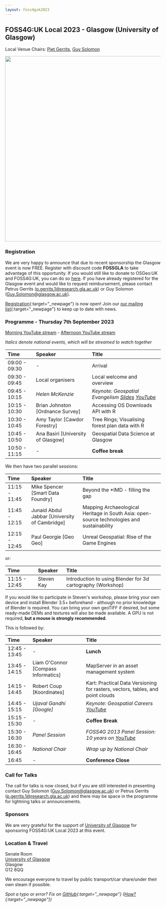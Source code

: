 ```yaml
---
layout: foss4guk2023
---
```


## FOSS4G:UK Local 2023 - Glasgow (University of Glasgow)

Local Venue Chairs: [Piet Gerrits](https://pgerrits.com/), [Guy Solomon](https://guy-sol.github.io/) 

<img src="images/uni-of-glasgow.jpg" width="600" align="middle">

### Registration

We are very happy to announce that due to recent sponsorship the Glasgow event is now FREE. Register with discount code **FOSSGLA** to take advantage of this opportunity. If you would still like to donate to OSGeo:UK and FOSS4G:UK, you can do so [here](https://uk.osgeo.org/donations.html). If you have already registered for the Glasgow event and would like to request reimbursement, please contact Petrus Gerrits (<p.gerrits.1@research.gla.ac.uk>) or 
Guy Solomon (<Guy.Solomon@glasgow.ac.uk>).

[Registration](https://www.eventbrite.co.uk/e/foss4g-uk-local-2023-tickets-663598610307){:target="_newpage"} is now open! Join our [our mailing list](https://lists.osgeo.org/mailman/listinfo/uk){:target="_newpage"} to keep up to date with news. 

### Programme - Thursday 7th September 2023

[Morning YouTube stream](https://youtube.com/live/QT4QL6an1gI?feature=share) - [Afternoon YouTube stream](https://youtube.com/live/5ZswzqralGo?feature=share)

_Italics denote national events, which will be streamed to watch together_

Time | Speaker| Title
:-----|:-----|:-----
09:00 - 09:30|-|Arrival
09:30 - 09:45|Local organisers|Local welcome and overview
09:45 - 10:15|_Helen McKenzie_|_Keynote: Geospatial Evangelism_ *[Slides](https://docs.google.com/presentation/d/1gM5Yg-Z4i_zLo9ae1bPUJtxPd6TLC9r74N6x7K19nd4/edit?usp=sharing) [YouTube](https://youtube.com/live/HWmgegypNBQ?feature=share)*
10:15 - 10:30|Brian Johnston [Ordnance Survey]|Accessing OS Downloads API with R
10:30 - 10:45|Amy Taylor [Cawdor Forestry]|Tree Rings; Visualising forest plan data with R
10:45 - 10:50|Ana Basiri [University of Glasgow]|Geospatial Data Science at Glasgow
10:50 - 11:15|-|**Coffee break**


We then have two parallel sessions:

Time | Speaker| Title
:-----|:-----|:-----
11:15 - 11:45|Mike Spencer [Smart Data Foundry]|Beyond the *IMD - filling the gap
11:45 - 12:15|Junaid Abdul Jabbar [University of Cambridge]|Mapping Archaeological Heritage in South Asia: open-source technologies and sustainability
12:15 - 12:45|Paul Georgie [Geo Geo]|Unreal Geospatial: Rise of the Game Engines

or:

Time | Speaker| Title
:-----|:-----|:-----
11:15 - 12:45|Steven Kay|Introduction to using Blender for 3d cartography (Workshop)

If you would like to participate in Steven's workshop, please bring your own device and install Blender 3.5+ beforehand - although no prior knowledge of Blender is required. You can bring your own geoTIFF if desired, but some ready-made DEMs and textures will also be made available. A GPU is not required, **but a mouse is strongly recommended**.

This is followed by:

Time | Speaker| Title
:-----|:-----|:-----
12:45 - 13:45|-|**Lunch**|
13:45 - 14:15|Liam O'Connor [Compass Informatics]|MapServer in an asset management system|
14:15 - 14:45|Robert Coup [Koordinates]|Kart: Practical Data Versioning for rasters, vectors, tables, and point clouds|
14:45 - 15:15|_Ujaval Gandhi [Google]_|_Keynote: Geospatial Careers_ *[YouTube](https://youtube.com/live/vE9RQBUWWUE?feature=share)*
15:15 - 15:30|-|**Coffee Break**
15:30 - 16:30|_Panel Session_|_FOSS4G 2013 Panel Session: 10 years on_ *[YouTube](https://youtube.com/live/2UReJqFle_Y?feature=share)*
16:30 - 16:45|_National Chair_|_Wrap up by National Chair_
16:45|-|**Conference Close**

### Call for Talks

The call for talks is now closed, but if you are still interested in presenting contact Guy Solomon (<Guy.Solomon@glasgow.ac.uk>) or 
Petrus Gerrits (<p.gerrits.1@research.gla.ac.uk>) and
there may be space in the programme for lightning talks or announcements.

### Sponsors

We are very grateful for the support of [University of Glasgow](https://www.gla.ac.uk/) for sponsoring FOSS4G:UK Local 2023 at this event. 


### Location & Travel

Senate Room<br>
[University of Glasgow](https://www.openstreetmap.org/way/26624925#map=17/55.87326/-4.28901)<br>
Glasgow<br>
G12 8QQ<br>

We encourage everyone to travel by public transport/car share/under their own steam if possible.


*Spot a typo or error? Fix on [GitHub](https://github.com/osgeouk/website/blob/gh-pages/foss4guklocal2023/glasgow.md){:target="_newpage"} ([How?](https://uk.osgeo.org/editing-on-github){:target="_newpage"})*
